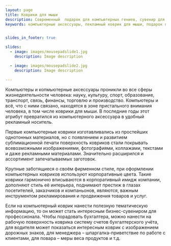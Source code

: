 ```yaml
---
layout: page
title: Коврики для мыши
description: Современный  подарок для компьютерных гениев, сувенир для любового человека и просто аксессуар в наше время - это коврики для мыши. 
keywords: компьютерные аксессуары, пекламный коврик для мыши, подарок программисту, печать на ковриках для мыши.


slides_in_footer: true

slides:
  - image: images/mousepadslide1.jpg
    description: Image description

  - image: images/mousepadslide2.jpg
    description: Image description

---
```



Компьютеры и копмьютерные аксессуары проникли во все сферы жизнедеятельности человека: науку, культуру, спорт, образование, транспорт, связь, финансы, торговлю и производство. Компьютеры и всё, что с ними связано, находятся в зоне пристального внимания человека, в том числе коврики для мыши. В последние годы этот атрибут превратился из компьютерного аксессуара в удобный рекламный носитель.

Первые компьютерные коврики изготавливались из простейших однотонных материалов, но с появлением и развитием сублимационной печати поверхность ковриков стали покрывать всевозможными изображениями, фотографиями, коллажами, текстами и даже рекламными материалами. Значительно расширился и ассортимент запечатываемых заготовок.

Крупные заботящиеся о своём фирменном стиле, при оформлении компьютерных ковриков используют корпоративные цвета. Такие коврики гармонично вписываются в корпоративный имидж компании, дополняют стиль её интерьера, поднимают престиж в глазах посетителей, заказчиков и компаньонов, являются, важным инструментом рекламирования и продвижения товаров и услуг.

Если на компьютерный коврик нанести полезную тематическую информацию, то он может стать интересным бизнес-сувениром для профессионала. Чтобы порадовать бухгалтера, можно нанести на рабочую поверхность коврика систему счетов бухгалтерского учёта, для водителя может показаться интересным коврик с изображением дорожных знаков, для менеджера – шпаргалка-приветствие по работе с клиентами, для повара – меры веса продуктов и т.д.